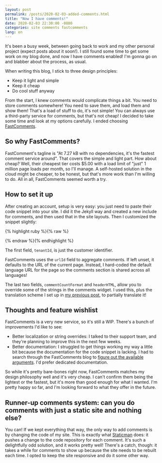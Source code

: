 ```yaml
---
layout: post
permalink: /posts/2020-02-03-added-comments.html
title: "Now I have comments!"
date: 2020-02-03 22:30:00 -0800
categories: site comments fastcomments
lang: en
---
```


It's been a busy week, between going back to work and my other personal project (expect posts about it soon!). I still found some time to get some work on my blog done, and now I have comments enabled! I'm gonna go on and blabber about the process, as usual.

<!--more-->

When writing this blog, I stick to three design principles:
* Keep it light and simple
* Keep it cheap
* Do cool stuff anyway

From the start, I knew comments would complicate things a bit. You need to store comments somewhere! You need to save them, and load them and show them! That's a load of stuff to do, it's not simple! You can always use a third-party service for comments, but that's not cheap! I decided to take some time and look at my options carefully. I ended choosing [FastComments](https://fastcomments.com/).

## So why FastComments?

FastComment's tagline is "At 7.27 kB with no dependencies, it's the fastest comment service around". That covers the simple and light part. How about cheap? Well, their cheapest tier costs $5.00 with a load limit of "just" 1 million page loads per month, so I'll manage. A self-hosted solution in the cloud might be cheaper, to be honest, but that's more work than I'm willing to do. All in all, FastComments seemed worth a try.

## How to set it up

After creating an account, setup is very easy: you just need to paste their code snippet into your site. I did it the Jekyll way and created a new include for comments, and then used that in the site layouts. Then I customized the snippet slightly:

{% highlight ruby %}{% raw %}
<script src="https://cdn.fastcomments.com/js/embed.min.js"></script>
<div id="fastcomments-widget"></div>
<script>
  window.FastCommentsUI(document.getElementById('fastcomments-widget'), {
    tenantId: "{{ site.fastcomments.tenantId }}",
    urlId: "{{ site.url }}{{ page.permalink | post.permalink }}",
    commentCountFormat: "[count] comments on {{ page.title | post.title }}",
    headerHTML: "<h1>{{ site.data.translated_strings.leave_a_comment[site.active_lang] }}</h1>",
  });
</script>
{% endraw %}{% endhighlight %}

The first field, `tenantId`, is just the customer identifier.

FastComments uses the `urlId` field to aggregate comments. If left unset, it defaults to the URL of the current page. Instead, I hard-coded the default language URL for the page so the comments section is shared across all languages!

The last two fields, `commentCountFormat` and `headerHTML`, allow you to override some of the strings in the comments widget. I used this, plus the translation scheme I set up in [my previous post](/posts/2020-01-26-first-post.html), to partially translate it!

## Thoughts and feature wishlist

FastComments is a very new service, so it's still a WIP. There's a bunch of improvements I'd like to see:
* Better localization or string overrides: I talked to their support team, and they're planning to improve this in the next few weeks.
* Better documentation: I struggled to get things working my way a little bit because the documentation for the code snippet is lacking. I had to search through the FastComments blog to [figure out the available arguments](https://blog.fastcomments.com/(1-24-2020)-how-to-make-a-comment-system-like-hackaday.com.html). I'd prefer dedicated documentation.

So while it's pretty bare-bones right now, FastComments matches my design philosophy well and it's very cheap. I can't confirm them being the lightest or the fastest, but it's more than good enough for what I wanted. I'm pretty happy so far, and I'm looking forward to what they offer in the future.

## Runner-up comments system: can you do comments with just a static site and nothing else?

You can! If we kept everything that way, the only way to add comments is by changing the code of my site. This is exactly what [Staticman](https://staticman.net/) does: it pushes a change to the code repository for each comment. It's such a delightfully odd solution, and it works pretty well! There's a catch, though: it takes a while for comments to show up because the site needs to be rebuilt each time. I opted to keep the site responsive and do it some other way.

